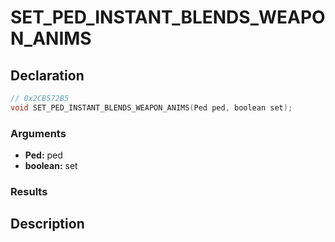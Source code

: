 # SET_PED_INSTANT_BLENDS_WEAPON_ANIMS

## Declaration
```cpp
// 0x2CB572B5
void SET_PED_INSTANT_BLENDS_WEAPON_ANIMS(Ped ped, boolean set);
```

### Arguments
- **Ped:** ped
- **boolean:** set

### Results

## Description
